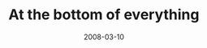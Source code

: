 ---
layout: base.njk
title : 'At the bottom of everything' 
view_title : 'At the bottom of everything' 
year : '2008' 
date : '2008-03-10' 
img_file : '/drawing/atthebottomofeverything2.png' 
html_file : 'atthebottomofeverything2' 
next_html : 'itsbeen12yearsandimstillhere.html' 
year_order : '106' 
permalink : "title/{{html_file}}.html"
---
